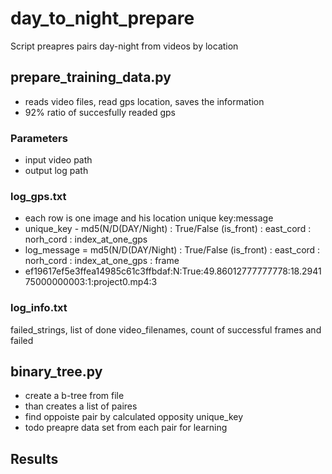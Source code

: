 # day_to_night_prepare
Script preapres pairs day-night from videos by location

## prepare_training_data.py
- reads video files, read gps location, saves the information
- 92% ratio of succesfully readed gps

### Parameters
- input video path
- output log path

### log_gps.txt
- each row is one image and his location unique key:message
- unique_key -  md5(N/D(DAY/Night) : True/False (is_front) : east_cord :  norh_cord : index_at_one_gps
- log_message = md5(N/D(DAY/Night) : True/False (is_front) : east_cord :  norh_cord : index_at_one_gps : frame
- ef19617ef5e3ffea14985c61c3ffbdaf:N:True:49.86012777777778:18.294175000000003:1:project0.mp4:3

### log_info.txt
failed_strings, list of done video_filenames, count of successful frames and failed

## binary_tree.py
- create a b-tree from file
- than creates a list of paires 
- find oppoiste pair by calculated opposity unique_key
- todo preapre data set from each pair for learning


## Results

                               
